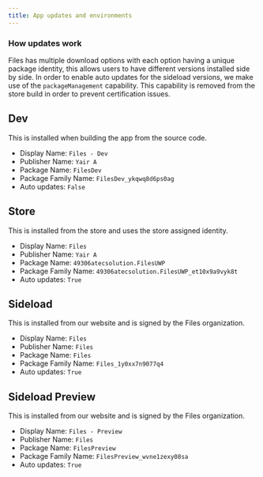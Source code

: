```yaml
---
title: App updates and environments
---
```


### How updates work

Files has multiple download options with each option having a unique package identity, this allows users to have different versions installed side by side. In order to enable auto updates for the sideload versions, we make use of the `packageManagement` capability. This capability is removed from the store build in order to prevent certification issues.

## Dev

This is installed when building the app from the source code.

- Display Name: `Files - Dev`
- Publisher Name: `Yair A`
- Package Name: `FilesDev`
- Package Family Name: `FilesDev_ykqwq8d6ps0ag`
- Auto updates: `False`

## Store

This is installed from the store and uses the store assigned identity.

- Display Name: `Files`
- Publisher Name: `Yair A`
- Package Name: `49306atecsolution.FilesUWP`
- Package Family Name: `49306atecsolution.FilesUWP_et10x9a9vyk8t`
- Auto updates: `True`

## Sideload

This is installed from our website and is signed by the Files organization.

- Display Name: `Files`
- Publisher Name: `Files`
- Package Name: `Files`
- Package Family Name: `Files_1y0xx7n9077q4`
- Auto updates: `True`

## Sideload Preview

This is installed from our website and is signed by the Files organization.

- Display Name: `Files - Preview`
- Publisher Name: `Files`
- Package Name: `FilesPreview`
- Package Family Name: `FilesPreview_wvne1zexy08sa`
- Auto updates: `True`
